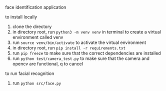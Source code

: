 face identification application

to install locally

1. clone the directory
2. in directory root, run ```python3 -m venv venv``` in terminal to create a virtual environment called venv
3. run ```source venv/bin/activate``` to activate the virtual environment
4. in directory root, run ```pip install -r requirements.txt```
5. run ```pip freeze``` to make sure that the correct dependencies are installed
6. run ```python test/camera_test.py``` to make sure that the camera and opencv are functional, q to cancel

to run facial recognition

1. run ```python src/face.py```

